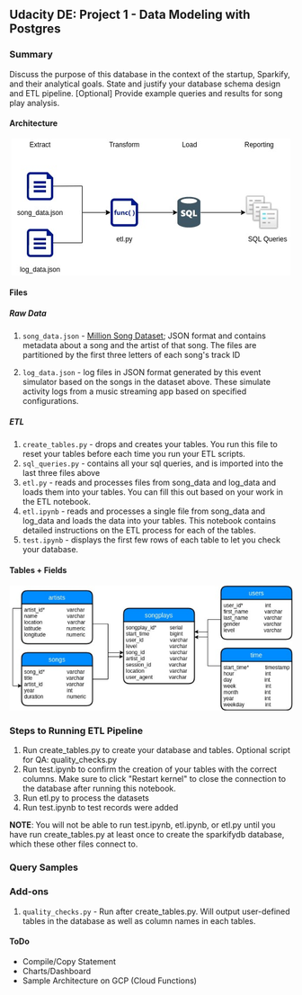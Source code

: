 
## Udacity DE: Project 1 - Data Modeling with Postgres

### Summary

Discuss the purpose of this database in the context of the startup, Sparkify, and their analytical goals.
State and justify your database schema design and ETL pipeline.
[Optional] Provide example queries and results for song play analysis.

#### Architecture

<p align="center"><img src="images/etl_pipeline.jpg">
</p>

#### Files

##### Raw Data
1. `song_data.json` - [Million Song Dataset](http://millionsongdataset.com/); JSON format and contains metadata about a song and the artist of that song. The files are partitioned by the first three letters of each song's track ID


2. `log_data.json` -  log files in JSON format generated by this event simulator based on the songs in the dataset above. These simulate activity logs from a music streaming app based on specified configurations.

##### ETL
1. `create_tables.py` - drops and creates your tables. You run this file to reset your tables before each time you run your ETL scripts.
2. `sql_queries.py` - contains all your sql queries, and is imported into the last three files above
3. `etl.py` -  reads and processes files from song_data and log_data and loads them into your tables. You can fill this out based on your work in the ETL notebook.
4. `etl.ipynb` -  reads and processes a single file from song_data and log_data and loads the data into your tables. This notebook contains detailed instructions on the ETL process for each of the tables.
5. `test.ipynb` - displays the first few rows of each table to let you check your database.

#### Tables + Fields

<p align="center"><img src="images/table_schemas.jpg">
</p>

### Steps to Running ETL Pipeline

1. Run create_tables.py to create your database and tables. Optional script for QA: quality_checks.py 
2. Run test.ipynb to confirm the creation of your tables with the correct columns. Make sure to click "Restart kernel" to close the connection to the database after running this notebook.
3. Run etl.py to process the datasets
4. Run test.ipynb to test records were added

**NOTE**: You will not be able to run test.ipynb, etl.ipynb, or etl.py until you have run create_tables.py at least once to create the sparkifydb database, which these other files connect to.

### Query Samples

### Add-ons
1. `quality_checks.py` - Run after create_tables.py. Will output user-defined tables in the database as well as column names in each tables.

#### ToDo 
* Compile/Copy Statement
* Charts/Dashboard
* Sample Architecture on GCP (Cloud Functions)
